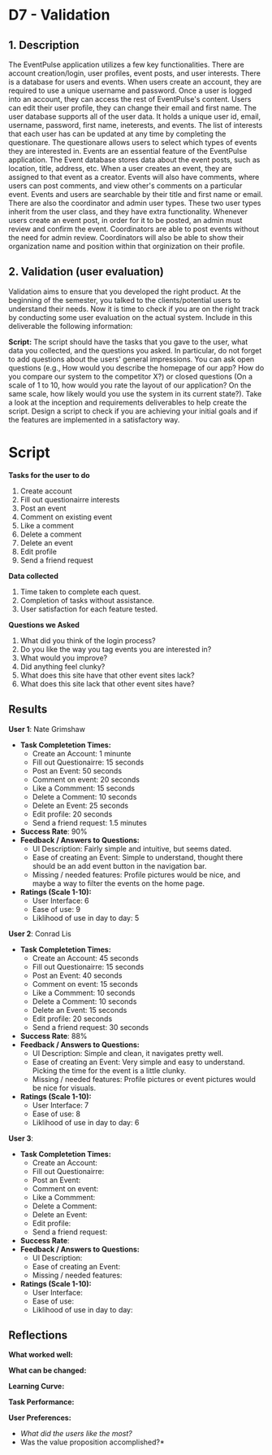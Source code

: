 # D7 - Validation
## 1. Description  
The EventPulse application utilizes a few key functionalities. There are account creation/login, user profiles, event posts, and user interests. There is a database for users and events. When users create an account, they are required to use a unique username and password. Once a user is logged into an account, they can access the rest of EventPulse's content. Users can edit their user profile, they can change their email and first name. The user database supports all of the user data. It holds a unique user id, email, username, password, first name, ineterests, and events. The list of interests that each user has can be updated at any time by completing the questionare. The questionare allows users to select which types of events they are interested in. Events are an essential feature of the EventPulse application. The Event database stores data about the event posts, such as location, title, address, etc. When a user creates an event, they are assigned to that event as a creator. Events will also have comments, where users can post comments, and view other's comments on a particular event. Events and users are searchable by their title and first name or email. There are also the coordinator and admin user types. These two user types inherit from the user class, and they have extra functionality. Whenever users create an event post, in order for it to be posted, an admin must review and confirm the event. Coordinators are able to post events without the need for admin review. Coordinators will also be able to show their organization name and position within that orginization on their profile.  

## 2. Validation (user evaluation)  
Validation aims to ensure that you developed the right product. At the beginning of the semester, you talked to the clients/potential users to understand their needs. Now it is time to check if you are on the right track by conducting some user evaluation on the actual system. Include in this deliverable the following information:

**Script:** The script should have the tasks that you gave to the user, what data you collected, and the questions you asked. In particular, do not forget to add questions about the users' general impressions. You can ask open questions (e.g., How would you describe the homepage of our app? How do you compare our system to the competitor X?) or closed questions (On a scale of 1 to 10, how would you rate the layout of our application? On the same scale, how likely would you use the system in its current state?). Take a look at the inception and requirements deliverables to help create the script. Design a script to check if you are achieving your initial goals and if the features are implemented in a satisfactory way. 

# Script

**Tasks for the user to do**  
1. Create account
2. Fill out questionairre interests
3. Post an event
4. Comment on existing event
5. Like a comment
6. Delete a comment
7. Delete an event
8. Edit profile
9. Send a friend request

**Data collected**  
1. Time taken to complete each quest.
2. Completion of tasks without assistance.
3. User satisfaction for each feature tested.

**Questions we Asked**  
1. What did you think of the login process?
2. Do you like the way you tag events you are interested in?
3. What would you improve?
4. Did anything feel clunky?
5. What does this site have that other event sites lack?
6. What does this site lack that other event sites have?

## Results

**User 1**: Nate Grimshaw
- **Task Completetion Times:**
  - Create an Account: 1 minunte
  - Fill out Questionairre: 15 seconds
  - Post an Event: 50 seconds
  - Comment on event: 20 seconds
  - Like a Commment: 15 seconds
  - Delete a Comment: 10 seconds
  - Delete an Event: 25 seconds
  - Edit profile: 20 seconds
  - Send a friend request: 1.5 minutes
- **Success Rate**: 90%
- **Feedback / Answers to Questions:**
  - UI Description: Fairly simple and intuitive, but seems dated.
  - Ease of creating an Event: Simple to understand, thought there should be an add event button in the navigation bar.
  - Missing / needed features: Profile pictures would be nice, and maybe a way to filter the events on the home page.
- **Ratings (Scale 1-10):**
  - User Interface: 6
  - Ease of use: 9
  - Liklihood of use in day to day: 5
 
**User 2**: Conrad Lis
- **Task Completetion Times:**
  - Create an Account: 45 seconds
  - Fill out Questionairre: 15 seconds
  - Post an Event: 40 seconds
  - Comment on event: 15 seconds
  - Like a Commment: 10 seconds
  - Delete a Comment: 10 seconds
  - Delete an Event: 15 seconds
  - Edit profile: 20 seconds
  - Send a friend request: 30 seconds
- **Success Rate**: 88%
- **Feedback / Answers to Questions:**
  - UI Description: Simple and clean, it navigates pretty well.
  - Ease of creating an Event: Very simple and easy to understand. Picking the time for the event is a little clunky.
  - Missing / needed features: Profile pictures or event pictures would be nice for visuals.
- **Ratings (Scale 1-10):**
  - User Interface: 7
  - Ease of use: 8
  - Liklihood of use in day to day: 6
 
**User 3**: 
- **Task Completetion Times:**
  - Create an Account:
  - Fill out Questionairre:
  - Post an Event:
  - Comment on event:
  - Like a Commment:
  - Delete a Comment:
  - Delete an Event:
  - Edit profile:
  - Send a friend request:
- **Success Rate**: 
- **Feedback / Answers to Questions:**
  - UI Description:
  - Ease of creating an Event:
  - Missing / needed features:
- **Ratings (Scale 1-10):**
  - User Interface:
  - Ease of use:
  - Liklihood of use in day to day:

## Reflections 

**What worked well:**  

**What can be changed:**  

**Learning Curve:**  

**Task Performance:**  

**User Preferences:**
- *What did the users like the most?*
- Was the value proposition accomplished?*  

